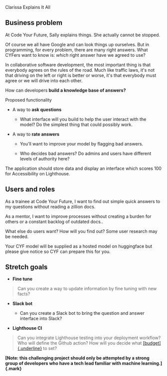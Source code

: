 Clarissa Explains It All

## Business problem

At Code Your Future, Sally explains things. She actually cannot be
stopped.

Of course we all have Google and can look things up ourselves. But in
programming, for every problem, there are many right answers. What
CYFers want to know is: _which_ right answer have we agreed to use?

In collaborative software development, the most important thing is that
everybody agrees on the rules of the road. Much like traffic laws, it's
not that driving on the left or right is better or worse, it's that
everybody must agree or we will drive into each other.

How can developers **build a knowledge base of answers?**

Proposed functionality

- A way to **ask questions**

  - What interface will you build to help the user interact with the
    model? Do the simplest thing that could possibly work.

- A way to **rate answers**

  - You'll want to improve your model by flagging bad answers.

  - Who decides bad answers? Do admins and users have different
    levels of authority here?

The application should store data and display an interface which scores
100 for Accessibility on Lighthouse.

## Users and roles

As a trainee at Code Your Future, I want to find out simple quick
answers to my questions without reading a zillion docs.

As a mentor, I want to improve processes without creating a burden for
others or a constant backlog of outdated docs..

What else do users want? How will you find out? Some user research may
be needed.

Your CYF model will be supplied as a hosted model on huggingface but
please give notice so CYF can prepare this for you.

## Stretch goals

- **Fine tune**

> Can you create a way to update information by fine tuning with new
> facts?

- **Slack bot**

  - Can you create a Slack bot to bring the question and answer
    interface into Slack?

- **Lighthouse CI**

> Can you integrate Lighthouse testing into your deployment workflow?
> Who will define the Github action? How will you decide what
> [[budget]{.underline}](https://web.dev/use-lighthouse-for-performance-budgets/)
> to set?

**[Note: this challenging project should only be attempted by a strong
group of developers who have a tech lead familiar with machine
learning.]{.mark}**
